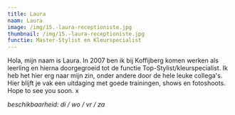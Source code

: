 ```yaml
---
title: Laura
naam: Laura
image: /img/15.-laura-receptioniste.jpg
thumbnail: /img/15.-laura-receptioniste.jpg
functie: Master-Stylist en Kleurspecialist
---
```


Hola, mijn naam is Laura. In 2007 ben ik bij Koffijberg komen werken als leerling en hierna doorgegroeid tot de functie Top-Stylist/kleurspecialist. Ik heb het hier erg naar mijn zin, onder andere door de hele leuke collega's. Hier blijft je vak een uitdaging met goede trainingen, shows en fotoshoots. Hope to see you soon. x

*beschikbaarheid: di / wo / vr / za*